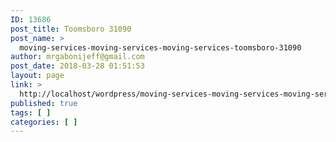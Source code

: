```yaml
---
ID: 13686
post_title: Toomsboro 31090
post_name: >
  moving-services-moving-services-moving-services-toomsboro-31090
author: mrgabonijeff@gmail.com
post_date: 2018-03-28 01:51:53
layout: page
link: >
  http://localhost/wordpress/moving-services-moving-services-moving-services-toomsboro-31090/
published: true
tags: [ ]
categories: [ ]
---
```

